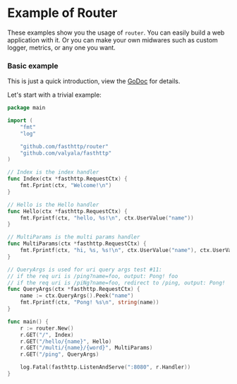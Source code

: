 # Example of Router

These examples show you the usage of `router`. You can easily build a web application with it. Or you can make your own midwares such as custom logger, metrics, or any one you want.

### Basic example

This is just a quick introduction, view the [GoDoc](http://godoc.org/github.com/fasthttp/router) for details.

Let's start with a trivial example:

```go
package main

import (
	"fmt"
	"log"

	"github.com/fasthttp/router"
	"github.com/valyala/fasthttp"
)

// Index is the index handler
func Index(ctx *fasthttp.RequestCtx) {
	fmt.Fprint(ctx, "Welcome!\n")
}

// Hello is the Hello handler
func Hello(ctx *fasthttp.RequestCtx) {
	fmt.Fprintf(ctx, "hello, %s!\n", ctx.UserValue("name"))
}

// MultiParams is the multi params handler
func MultiParams(ctx *fasthttp.RequestCtx) {
	fmt.Fprintf(ctx, "hi, %s, %s!\n", ctx.UserValue("name"), ctx.UserValue("word"))
}

// QueryArgs is used for uri query args test #11:
// if the req uri is /ping?name=foo, output: Pong! foo
// if the req uri is /piNg?name=foo, redirect to /ping, output: Pong!
func QueryArgs(ctx *fasthttp.RequestCtx) {
	name := ctx.QueryArgs().Peek("name")
	fmt.Fprintf(ctx, "Pong! %s\n", string(name))
}

func main() {
	r := router.New()
	r.GET("/", Index)
	r.GET("/hello/{name}", Hello)
	r.GET("/multi/{name}/{word}", MultiParams)
	r.GET("/ping", QueryArgs)

	log.Fatal(fasthttp.ListenAndServe(":8080", r.Handler))
}
```
